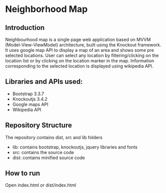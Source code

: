 # Neighborhood Map

## Introduction

Neighbourhood map is a single page web application based on MVVM (Model-View-ViewModel) architecture, built using the Knockout framework. It uses google map API to display a map of an area and shows some pre selected locations. User can select any location by filtering/clicking on the location list or by clicking on the location marker in the map. Information corresponding to the selected location is displayed using wikipedia API.

## Libraries and APIs used:
- Bootstrap 3.3.7
- Knockoutjs 3.4.2
- Google maps API
- Wikipedia API

## Repository Structure
The repository contains dist, src and lib folders
- lib: contains bootstrap, knockoutjs, jquery libraries and fonts
- src: contains the source code 
- dist: contains minified source code
    
## How to run
Open index.html or dist/index.html
